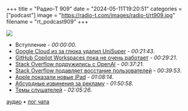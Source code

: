 +++
title = "Радио-Т 909"
date = "2024-05-11T19:20:51"
categories = ["podcast"]
image = "https://radio-t.com/images/radio-t/rt909.jpg"
filename = "rt_podcast909"
+++

![](https://radio-t.com/images/radio-t/rt909.jpg)

- Вступление - *00:00:00*.
- [Google Cloud из за глюка удалил UniSuper](https://www.theregister.com/2024/05/09/unisuper_google_cloud_outage_caused/) - *00:21:43*.
- [GitHub Copilot Workspaces пока не очень работает](https://every.to/chain-of-thought/i-spent-24-hours-with-github-copilot-workspaces) - *00:29:21*.
- [Stack Overflow подружились с OpenAI](https://stackoverflow.co/company/press/archive/openai-partnership/) - *00:37:21*.
- [Stack Overflow подавляет восстание пользователей](https://www.tomshardware.com/tech-industry/artificial-intelligence/stack-overflow-bans-users-en-masse-for-rebelling-against-openai-partnership-users-banned-for-deleting-answers-to-prevent-them-being-used-to-train-chatgpt) - *00:39:53*.
- [Apple показали новые iPad](https://9to5mac.com/2024/05/07/apple-announces-new-ipad-pro-oled-display-thinnest-apple-product-ever/) - *01:08:14*.
- [Абсурдные извинения за рекламу](https://9to5mac.com/2024/05/09/ipad-pro-crush-ad-apology/) - *01:50:58*.
- [Темы слушателей](https://radio-t.com/p/2024/05/07/prep-909/) - *02:05:26*.


[аудио](https://cdn.radio-t.com/rt_podcast909.mp3) • [лог чата](https://chat.radio-t.com/logs/radio-t-909.html)
<audio src="https://cdn.radio-t.com/rt_podcast909.mp3" preload="none"></audio>
